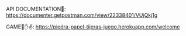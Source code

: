 API DOCUMENTATION🚀: 
     https://documenter.getpostman.com/view/22338401/VUjQkj1g

GAME👊✋✌:
     https://piedra-papel-tijeras-juego.herokuapp.com/welcome
